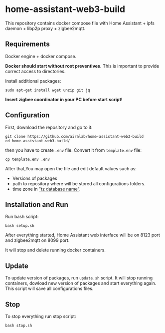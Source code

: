# home-assistant-web3-build

This repository contains docker compose file with Home Assistant + ipfs daemon + libp2p proxy + zigbee2mqtt.

## Requirements 

Docker engine + docker compose.

**Docker should start without root preventives.** This is important to provide correct access to directories.

Install additional packages:
```commandline
sudo apt-get install wget unzip git jq
```

**Insert zigbee coordinator in your PC before start script!** 

## Configuration

First, download the repository and go to it:
```commandline
git clone https://github.com/airalab/home-assistant-web3-build
cd home-assistant-web3-build/
```

then you have to create `.env` file. Convert it from `template.env` file:
```commandline
cp template.env .env
```
After that,You may open the file and edit default values such as: 
- Versions of packages
- path to repository where will be stored all configurations folders.
- time zone in ["tz database name"](https://en.wikipedia.org/wiki/List_of_tz_database_time_zones).



## Installation and Run

Run bash script:
```commandline
bash setup.sh
```

After everything started, Home Assistant web interface will be on 8123 port and zigbee2mqtt on 8099 port.


It will stop and delete running docker containers.

## Update 

To update version of packages, run `update.sh` script. It will stop running containers, dowload new version of packages and start everything again. This script will save all configurations files.


## Stop

To stop everything run stop script:
```commandline
bash stop.sh
```
